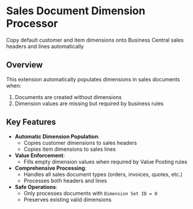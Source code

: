 # Sales Document Dimension Processor

Copy default customer and item dimensions onto Business Central sales headers and lines automatically

## Overview

This extension automatically populates dimensions in sales documents when:

1. Documents are created without dimensions
2. Dimension values are missing but required by business rules

## Key Features

- **Automatic Dimension Population**:
  - Copies customer dimensions to sales headers
  - Copies item dimensions to sales lines
- **Value Enforcement**:
  - Fills empty dimension values when required by Value Posting rules
- **Comprehensive Processing**:
  - Handles all sales document types (orders, invoices, quotes, etc.)
  - Processes both headers and lines
- **Safe Operations**:
  - Only processes documents with `Dimension Set ID = 0`
  - Preserves existing valid dimensions
